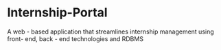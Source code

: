 # Internship-Portal
A web - based application that streamlines internship management using front- end, back - end technologies and RDBMS

